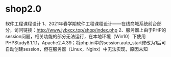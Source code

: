 # shop2.0
软件工程课程设计
1、2021年春学期软件工程课程设计——在线商城系统前台部分，访问链接：http://www.jybxcx.top/shop/index.php
2、服务器上由于PHP的session问题，相关功能的部分无法运行，在本地环境（Win10）下使用PHPStudy8.1.1.1，Apache2.4.39；将php.ini中的session.auto_start修改为1后可自动创建session，但在服务器（Linux，Nginx）中无法实现，原因未知
